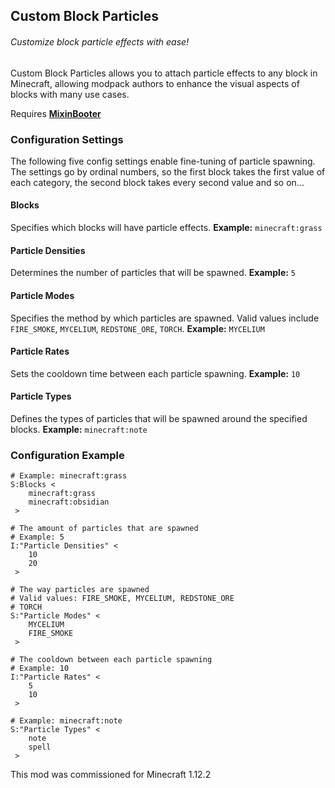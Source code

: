 ## Custom Block Particles

###### Customize block particle effects with ease!

Custom Block Particles allows you to attach particle effects to any block in Minecraft, allowing modpack authors to enhance the visual aspects of blocks with many use cases.

Requires [**MixinBooter**](https://www.curseforge.com/minecraft/mc-mods/mixin-booter)

### Configuration Settings

The following five config settings enable fine-tuning of particle spawning.
The settings go by ordinal numbers, so the first block takes the first value of each category, the second block takes every second value and so on...

#### Blocks

Specifies which blocks will have particle effects.
**Example:** `minecraft:grass`

#### Particle Densities

Determines the number of particles that will be spawned.
**Example:** `5`

#### Particle Modes

Specifies the method by which particles are spawned. Valid values include `FIRE_SMOKE`, `MYCELIUM`, `REDSTONE_ORE`, `TORCH`.
**Example:** `MYCELIUM`

#### Particle Rates

Sets the cooldown time between each particle spawning.
**Example:** `10`

#### Particle Types

Defines the types of particles that will be spawned around the specified blocks.
**Example:** `minecraft:note`

### Configuration Example

```
# Example: minecraft:grass
S:Blocks <
    minecraft:grass
    minecraft:obsidian
 >

# The amount of particles that are spawned
# Example: 5
I:"Particle Densities" <
    10
    20
 >

# The way particles are spawned
# Valid values: FIRE_SMOKE, MYCELIUM, REDSTONE_ORE
# TORCH
S:"Particle Modes" <
    MYCELIUM
    FIRE_SMOKE
 >

# The cooldown between each particle spawning
# Example: 10
I:"Particle Rates" <
    5
    10
 >

# Example: minecraft:note
S:"Particle Types" <
    note
    spell
 >
```

This mod was commissioned for Minecraft 1.12.2
